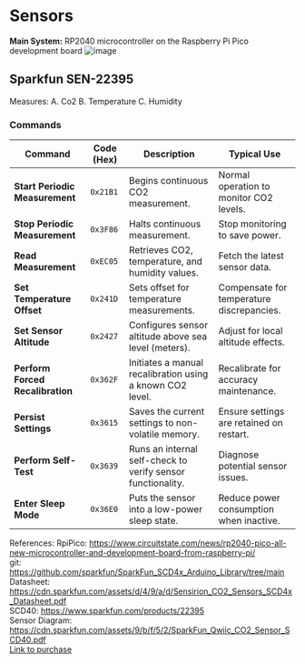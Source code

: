 # Sensors

**Main System:**  RP2040 microcontroller on the Raspberry Pi Pico development board
![image](https://github.com/user-attachments/assets/dcb6092a-de06-4195-be44-7cabcdcf27f4)


## Sparkfun SEN-22395
Measures:
A. Co2
B. Temperature
C. Humidity

### Commands
| **Command**                     | **Code (Hex)** | **Description**                                              | **Typical Use**                          |
|---------------------------------|----------------|--------------------------------------------------------------|------------------------------------------|
| **Start Periodic Measurement**  | `0x21B1`        | Begins continuous CO2 measurement.                            | Normal operation to monitor CO2 levels.  |
| **Stop Periodic Measurement**   | `0x3F86`        | Halts continuous measurement.                                 | Stop monitoring to save power.           |
| **Read Measurement**            | `0xEC05`        | Retrieves CO2, temperature, and humidity values.              | Fetch the latest sensor data.            |
| **Set Temperature Offset**      | `0x241D`        | Sets offset for temperature measurements.                     | Compensate for temperature discrepancies.|
| **Set Sensor Altitude**         | `0x2427`        | Configures sensor altitude above sea level (meters).          | Adjust for local altitude effects.       |
| **Perform Forced Recalibration**| `0x362F`        | Initiates a manual recalibration using a known CO2 level.     | Recalibrate for accuracy maintenance.    |
| **Persist Settings**            | `0x3615`        | Saves the current settings to non-volatile memory.            | Ensure settings are retained on restart. |
| **Perform Self-Test**           | `0x3639`        | Runs an internal self-check to verify sensor functionality.   | Diagnose potential sensor issues.        |
| **Enter Sleep Mode**            | `0x36E0`        | Puts the sensor into a low-power sleep state.                 | Reduce power consumption when inactive.  |


References: 
RpiPico: https://www.circuitstate.com/news/rp2040-pico-all-new-microcontroller-and-development-board-from-raspberry-pi/ <br>
git: https://github.com/sparkfun/SparkFun_SCD4x_Arduino_Library/tree/main <br>
Datasheet: https://cdn.sparkfun.com/assets/d/4/9/a/d/Sensirion_CO2_Sensors_SCD4x_Datasheet.pdf <br>
SCD40: https://www.sparkfun.com/products/22395 <br>
Sensor Diagram: https://cdn.sparkfun.com/assets/9/b/f/5/2/SparkFun_Qwiic_CO2_Sensor_SCD40.pdf <br>
[Link to purchase](https://www.digikey.com/en/products/detail/sparkfun-electronics/SEN-22395/21703931?utm_adgroup=Development%20Boards&utm_source=bing&utm_medium=cpc&utm_campaign=Dynamic%20Search_EN_RLSA_Cart&utm_term=products%20development%20boards%20kits%20programmers%20&utm_content=Development%20Boards&utm_id=bi_cmp-384476623_adg-1311717597280063_ad-81982399195108_dat-2333782149503789:loc-190_dev-c_ext-_prd-&msclkid=9d8c381431a715bd3e875f0aa96a73a0) <br>
